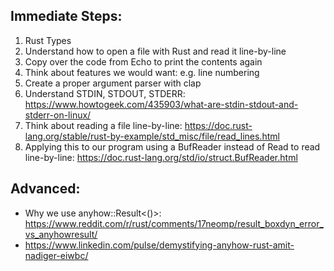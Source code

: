 
## Immediate Steps:

1. Rust Types
2. Understand how to open a file with Rust and read it line-by-line
3. Copy over the code from Echo to print the contents again
4. Think about features we would want: e.g. line numbering
5. Create a proper argument parser with clap
6. Understand STDIN, STDOUT, STDERR: https://www.howtogeek.com/435903/what-are-stdin-stdout-and-stderr-on-linux/
7. Think about reading a file line-by-line: https://doc.rust-lang.org/stable/rust-by-example/std_misc/file/read_lines.html
8. Applying this to our program using a BufReader instead of Read to read line-by-line: https://doc.rust-lang.org/std/io/struct.BufReader.html

## Advanced:

- Why we use anyhow::Result<()>: https://www.reddit.com/r/rust/comments/17neomp/result_boxdyn_error_vs_anyhowresult/
- https://www.linkedin.com/pulse/demystifying-anyhow-rust-amit-nadiger-eiwbc/
